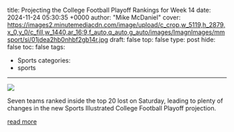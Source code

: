 title: Projecting the College Football Playoff Rankings for Week 14
date: 2024-11-24 05:30:35 +0000
author: "Mike McDaniel"
cover: https://images2.minutemediacdn.com/image/upload/c_crop,w_5119,h_2879,x_0,y_0/c_fill,w_1440,ar_16:9,f_auto,q_auto,g_auto/images/ImagnImages/mmsport/si/01jdea2hb0nhbf2gb14r.jpg
draft: false
top: false
type: post
hide: false
toc: false
tags:
  - Sports
categories:
  - sports
---

![](https://images2.minutemediacdn.com/image/upload/c_crop,w_5119,h_2879,x_0,y_0/c_fill,w_1440,ar_16:9,f_auto,q_auto,g_auto/images/ImagnImages/mmsport/si/01jdea2hb0nhbf2gb14r.jpg)

Seven teams ranked inside the top 20 lost on Saturday, leading to plenty of changes in the new Sports Illustrated College Football Playoff projection.

[read more](https://www.si.com/college-football/projecting-the-college-football-playoff-rankings-for-week-14)

